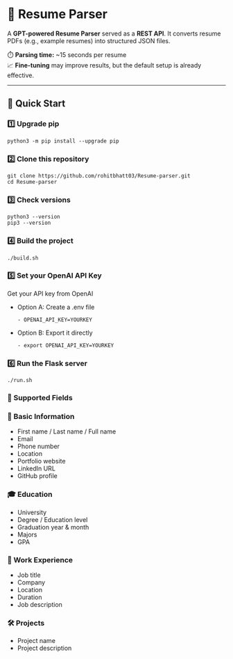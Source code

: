# 📄 Resume Parser  

A **GPT-powered Resume Parser** served as a **REST API**. It converts resume PDFs (e.g., example resumes) into structured JSON files.  

⏱️ **Parsing time:** ~15 seconds per resume  
📈 **Fine-tuning** may improve results, but the default setup is already effective.  

---

## 🚀 Quick Start  

### 1️⃣ Upgrade pip  
```shell
python3 -m pip install --upgrade pip
```

### 2️⃣ Clone this repository
```shell
git clone https://github.com/rohitbhatt03/Resume-parser.git
cd Resume-parser
```

### 3️⃣ Check versions
```shell
python3 --version
pip3 --version
```

### 4️⃣ Build the project
```shell
./build.sh
```

### 5️⃣ Set your OpenAI API Key
Get your API key from OpenAI

- Option A: Create a .env file
  ```shell
  - OPENAI_API_KEY=YOURKEY
  ```
- Option B: Export it directly
  ```shell
  - export OPENAI_API_KEY=YOURKEY
  ```

### 6️⃣ Run the Flask server
```shell
./run.sh
```

### 🧾 Supported Fields
 ### 👤 Basic Information
   - First name / Last name / Full name
   - Email
   - Phone number
   - Location
   - Portfolio website
   - LinkedIn URL
   - GitHub profile
 ### 🎓 Education
   - University
   - Degree / Education level
   - Graduation year & month
   - Majors
   - GPA
 ### 💼 Work Experience
   - Job title
   - Company
   - Location
   - Duration
   - Job description
 ### 🛠️ Projects
   - Project name
   - Project description
